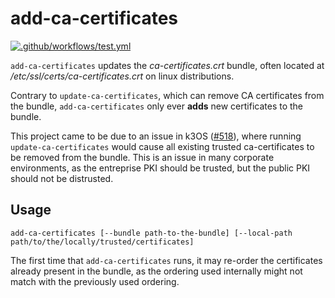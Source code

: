 # add-ca-certificates

[![.github/workflows/test.yml](https://github.com/MagnaXSoftware/add-ca-certificates/actions/workflows/test.yml/badge.svg)](https://github.com/MagnaXSoftware/add-ca-certificates/actions/workflows/test.yml)

`add-ca-certificates` updates the _ca-certificates.crt_ bundle, often located at _/etc/ssl/certs/ca-certificates.crt_ on linux distributions.

Contrary to `update-ca-certificates`, which can remove CA certificates from the bundle, `add-ca-certificates` only ever **adds** new certificates to the bundle.

This project came to be due to an issue in k3OS ([#518](https://github.com/rancher/k3os/issues/518)), where running `update-ca-certificates` would cause all existing trusted ca-certificates to be removed from the bundle.
This is an issue in many corporate environments, as the entreprise PKI should be trusted, but the public PKI should not be distrusted.

## Usage

    add-ca-certificates [--bundle path-to-the-bundle] [--local-path path/to/the/locally/trusted/certificates]

The first time that `add-ca-certificates` runs, it may re-order the certificates already present in the bundle, as the ordering used internally might not match with the previously used ordering.
